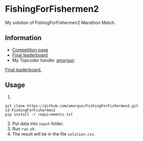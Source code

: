 # FishingForFishermen2
My solution of FishingForFishermen2 Marathon Match.

## Information
- [Competition page](https://community.topcoder.com/longcontest/?module=ViewProblemStatement&rd=16978&pm=14691)
- [Final leaderboard](https://community.topcoder.com/longcontest/stats/?module=ViewOverview&rd=16978)
- My Topcoder handle: [amorgun](https://www.topcoder.com/members/amorgun/)

[Final leaderboard.](https://community.topcoder.com/longcontest/stats/?module=ViewOverview&rd=16978)

## Usage
1.
```
git clone https://github.com/amorgun/FishingForFishermen2.git
cd FishingForFishermen2
pip install -r requirements.txt
```
2. Put data into `input` folder.
3. Run `run.sh`.
4. The result will be in the file `solution.csv`.
